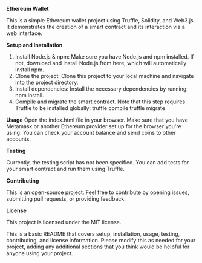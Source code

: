 **Ethereum Wallet**

This is a simple Ethereum wallet project using Truffle, Solidity, and Web3.js. It demonstrates the creation of a smart contract and its interaction via a web interface.

**Setup and Installation**

1. Install Node.js & npm: Make sure you have Node.js and npm installed. If not, download and install Node.js from here, which will automatically install npm.
2. Clone the project: Clone this project to your local machine and navigate into the project directory.
3. Install dependencies: Install the necessary dependencies by running: npm install.
4. Compile and migrate the smart contract. Note that this step requires Truffle to be installed globally:
truffle compile
truffle migrate

**Usage**
Open the index.html file in your browser. Make sure that you have Metamask or another Ethereum provider set up for the browser you're using.
You can check your account balance and send coins to other accounts.

**Testing**

Currently, the testing script has not been specified. You can add tests for your smart contract and run them using Truffle.

**Contributing**

This is an open-source project. Feel free to contribute by opening issues, submitting pull requests, or providing feedback.

**License**

This project is licensed under the MIT license.

This is a basic README that covers setup, installation, usage, testing, contributing, and license information. Please modify this as needed for your project, adding any additional sections that you think would be helpful for anyone using your project.
